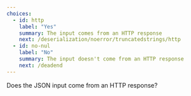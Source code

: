 ```yaml
---
choices:
  - id: http
    label: "Yes"
    summary: The input comes from an HTTP response
    next: /deserialization/noerror/truncatedstrings/http
  - id: no-nul
    label: "No"
    summary: The input doesn't come from an HTTP response
    next: /deadend
---
```


Does the JSON input come from an HTTP response?
